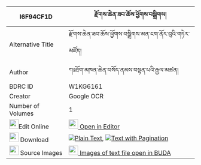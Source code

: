 |I6F94CF1D|རྫོགས་ཆེན་ཟབ་ཆོས་ཕྱོགས་བསྒྲིགས། 
| --- | --- 
|Alternative Title |རྫོགས་ཆེན་ཟབ་ཆོས་ཕྱོགས་བསྒྲིགས་མན་ངག་ནོར་བུའི་གཏེར་མཛོད།
|Author| ཀཿཐོག་མཁན་ཆེན་བསོད་ནམས་བསྟན་པའི་རྒྱལ་མཚན།
|BDRC ID | W1KG6161
|Creator | Google OCR
|Number of Volumes| 1
|<img width="25" src="https://img.icons8.com/color/25/000000/edit-property.png">Edit Online| [<img width="25" src="https://avatars.githubusercontent.com/u/45091458?s=200&v=4"> Open in Editor](http://editor.openpecha.org/I6F94CF1D)
|<img width="25" src="https://img.icons8.com/fluent/48/000000/download-2.png"/>  Download | [![](https://img.icons8.com/color/20/000000/txt.png)Plain Text](https://github.com/Openpecha/I6F94CF1D/releases/download/v1/dzogchen_zab_chochok_drik_plain_I6F94CF1D.zip), [![](https://img.icons8.com/color/20/000000/txt.png)Text with Pagination](https://github.com/Openpecha/I6F94CF1D/releases/download/v1/dzogchen_zab_chochok_drik_pages_I6F94CF1D.zip)
|<img width="25" src="https://img.icons8.com/plasticine/100/000000/pictures-folder.png"/>  Source Images | [<img width="25" src="https://library.bdrc.io/icons/BUDA-small.svg"> Images of text file open in BUDA](https://library.bdrc.io/show/bdr:W1KG6161)